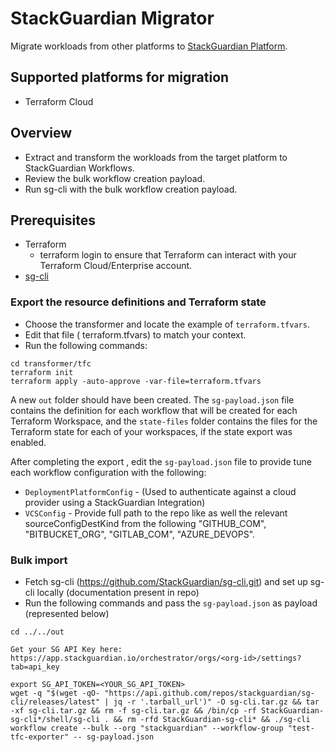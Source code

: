 # StackGuardian Migrator

Migrate workloads from other platforms to [StackGuardian Platform](https://app.stackguardian.io).

## Supported platforms for migration

- Terraform Cloud

## Overview

- Extract and transform the workloads from the target platform to StackGuardian Workflows.
- Review the bulk workflow creation payload.
- Run sg-cli with the bulk workflow creation payload.

## Prerequisites

- Terraform
  - terraform login to ensure that Terraform can interact with your Terraform Cloud/Enterprise account.
- [sg-cli](https://github.com/StackGuardian/sg-cli/tree/main/shell)

### Export the resource definitions and Terraform state

- Choose the transformer and locate the example of `terraform.tfvars`.
- Edit that file ( terraform.tfvars) to match your context.
- Run the following commands:

```shell
cd transformer/tfc
terraform init
terraform apply -auto-approve -var-file=terraform.tfvars
```

A new `out` folder should have been created. The `sg-payload.json` file contains the definition for each workflow that will be created for each Terraform Workspace, and the `state-files` folder contains the files for the Terraform state for each of your workspaces, if the state export was enabled.

After completing the export , edit the `sg-payload.json` file to provide tune each workflow configuration with the following:
- `DeploymentPlatformConfig` - (Used to authenticate against a cloud provider using a StackGuardian Integration)
- `VCSConfig` - Provide full path to the repo like as well the relevant sourceConfigDestKind from the following "GITHUB_COM", "BITBUCKET_ORG", "GITLAB_COM", "AZURE_DEVOPS".

### Bulk import

- Fetch sg-cli (https://github.com/StackGuardian/sg-cli.git) and set up sg-cli locally (documentation present in repo)
- Run the following commands and pass the `sg-payload.json` as payload (represented below)

```shell
cd ../../out

Get your SG API Key here: https://app.stackguardian.io/orchestrator/orgs/<org-id>/settings?tab=api_key

export SG_API_TOKEN=<YOUR_SG_API_TOKEN>
wget -q "$(wget -qO- "https://api.github.com/repos/stackguardian/sg-cli/releases/latest" | jq -r '.tarball_url')" -O sg-cli.tar.gz && tar -xf sg-cli.tar.gz && rm -f sg-cli.tar.gz && /bin/cp -rf StackGuardian-sg-cli*/shell/sg-cli . && rm -rfd StackGuardian-sg-cli* && ./sg-cli workflow create --bulk --org "stackguardian" --workflow-group "test-tfc-exporter" -- sg-payload.json
```